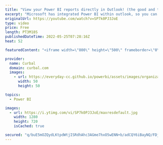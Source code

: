 ```yaml
---
title: "View your Power BI reports directly in Outlook! (the good and the bad)"
excerpt: "Microsoft has integrated Power BI within outlook, so you can now see Power BI reports without leaving the application. There are some if and buts, so stay tuned till the end of the video so you dont miss any important detail!  Here you can download all the pbix files: https://curbal.com/donwload-center"
originalUrl: https://youtube.com/watch?v=SP7k0PJ3JoE
type: video
price: Free
length: PT3M18S
publishedDateTime: 2022-05-25T07:28:16Z
heat: 52

featuredContent: "<iframe width=\"800\" height=\"500\" frameborder=\"0\" src=\"https://www.youtube.com/embed/SP7k0PJ3JoE\" allow=\"accelerometer; autoplay; encrypted-media; gyroscope; picture-in-picture\" allowfullscreen></iframe>"

provider:
  name: Curbal
  domain: curbal.com
  images:
    - url: https://everyday-cc.github.io/powerbi/assets/images/organizations/curbal.com-50x50.jpg
      width: 50
      height: 50

topics:
  - Power BI

images:
  - url: https://i.ytimg.com/vi/SP7k0PJ3JoE/maxresdefault.jpg
    width: 1280
    height: 720
    isCached: true

secured: "q/buE5mOZQydLKtpdWtjISRdhAhc3AGme7hxO5wENN+b/adCQY6iBayNQ/FDjx9MmO6PGKmEFAFGePHtckPW0zOpS7pNbjU+1HNSJ1KNqhBJTQusxvadD2UIXZG6ks1PJdOQDj3YqFslNOpPHhYoUnH0kqLfUlLz9jo9BNn1qEAPThwjlFlgwve7beE6oTmFM84xadZ2WHETS9RqZTT0ogU1DeVwIGYVj2WGMp97HuvjDsTgWUWFxAuEO15BcIwQOxrUewMKJBU/jVMxcZ8lwid8yW44tXEUmSaNPWgnwpSpCX0YIfaeIBPeXpTTlQVVfIT7290YaxgsS39KQxD0WY2NR18HK9S/rWj16sggjU8NmLLhw8M9+eD4BhXY3n3ogPF2Yo7CCN6vJcryAg0YMboPuWArE5Ajj9r2H2kZrAI=;5kO2ViPmi7RsldptPzNu1g=="
---
```


